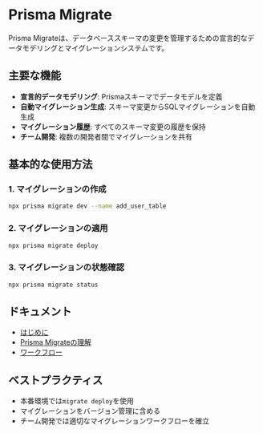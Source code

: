 # Prisma Migrate

Prisma Migrateは、データベーススキーマの変更を管理するための宣言的なデータモデリングとマイグレーションシステムです。

## 主要な機能

- **宣言的データモデリング**: Prismaスキーマでデータモデルを定義
- **自動マイグレーション生成**: スキーマ変更からSQLマイグレーションを自動生成
- **マイグレーション履歴**: すべてのスキーマ変更の履歴を保持
- **チーム開発**: 複数の開発者間でマイグレーションを共有

## 基本的な使用方法

### 1. マイグレーションの作成

```bash
npx prisma migrate dev --name add_user_table
```

### 2. マイグレーションの適用

```bash
npx prisma migrate deploy
```

### 3. マイグレーションの状態確認

```bash
npx prisma migrate status
```

## ドキュメント

- [はじめに](/docs/orm/prisma-migrate/getting-started)
- [Prisma Migrateの理解](/docs/orm/prisma-migrate/understanding-prisma-migrate)
- [ワークフロー](/docs/orm/prisma-migrate/workflows)

## ベストプラクティス

- 本番環境では`migrate deploy`を使用
- マイグレーションをバージョン管理に含める
- チーム開発では適切なマイグレーションワークフローを確立
